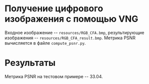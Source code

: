 # Получение цифрового изображения с помощью VNG
Входное изображение -- `resources/RGB_CFA.bmp`, результирующие изображения -- `resources/RGB_CFA_result.bmp`. Метрика PSNR вычисляется в файле `compute_psnr.py`.
# Результаты
Метрика PSNR на тестовом примере -- 33.04.
